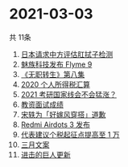 # 2021-03-03
  共 11条

  <!-- BEGIN -->
  <!-- 最后更新时间:Wed Mar 03 2021 03:08:49 GMT+0000 (Coordinated Universal Time) -->
  1. [日本请求中方评估肛拭子检测](https://www.zhihu.com/search?q=肛拭子)
1. [魅族科技发布 Flyme 9](https://www.zhihu.com/search?q=flyme9)
1. [《无职转生》第八集](https://www.zhihu.com/search?q=无职转生)
1. [2020 个人所得税汇算](https://www.zhihu.com/search?q=个人所得税)
1. [2021 考研国家线会不会猛涨？](https://www.zhihu.com/search?q=考研国家线)
1. [教资面试成绩](https://www.zhihu.com/search?q=教资面试成绩)
1. [宋轶为「好嫁风穿搭」道歉](https://www.zhihu.com/search?q=宋轶道歉)
1. [Redmi Airdots 3 发布](https://www.zhihu.com/search?q=airdots3)
1. [代表建议个税起征点提高至 1 万](https://www.zhihu.com/search?q=个税起征点)
1. [三月文案](https://www.zhihu.com/search?q=三月文案)
1. [进击的巨人更新](https://www.zhihu.com/search?q=进击的巨人)
  <!-- END -->
  